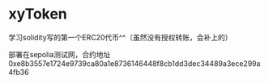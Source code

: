 # xyToken
学习solidity写的第一个ERC20代币^^（虽然没有授权转账，会补上的）

部署在sepolia测试网，合约地址0xe8b3557e1724e9739ca80a1e8736146448f8cb1dd3dec34489a3ece299a4fb36
